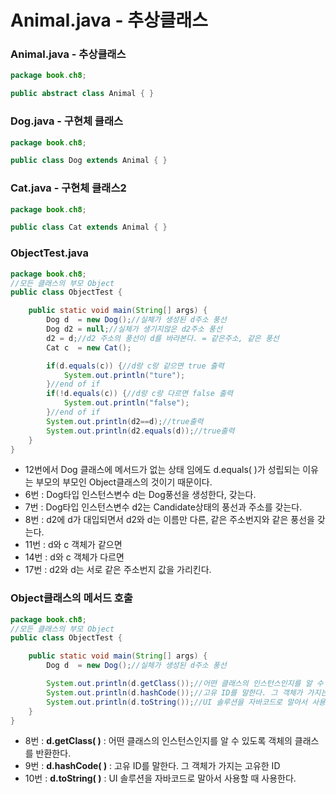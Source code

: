 # Animal.java - 추상클래스

### Animal.java - 추상클래스

```java
package book.ch8;

public abstract class Animal { }
```

### Dog.java - 구현체 클래스

```java
package book.ch8;

public class Dog extends Animal { }
```

### Cat.java - 구현체 클래스2

```java
package book.ch8;

public class Cat extends Animal { }
```

### ObjectTest.java

```java
package book.ch8;
//모든 클래스의 부모 Object
public class ObjectTest {

	public static void main(String[] args) {
		Dog d  = new Dog();//실체가 생성된 d주소 풍선
		Dog d2 = null;//실체가 생기지않은 d2주소 풍선
		d2 = d;//d2 주소의 풍선이 d를 바라본다. = 같은주소, 같은 풍선 
		Cat c  = new Cat();

		if(d.equals(c)) {//d랑 c랑 같으면 true 출력
			System.out.println("ture");			
		}//end of if
		if(!d.equals(c)) {//d랑 c랑 다르면 false 출력
			System.out.println("false");			
		}//end of if
		System.out.println(d2==d);//true출력
		System.out.println(d2.equals(d));//true출력
	}
}
```

* 12번에서 Dog 클래스에 메서드가 없는 상태 임에도 d.equals( )가 성립되는 이유는 부모의 부모인 Object클래스의 것이기 때문이다.
* 6번 : Dog타입 인스턴스변수 d는 Dog풍선을 생성한다, 갖는다.
* 7번 : Dog타입 인스턴스변수 d2는 Candidate상태의 풍선과 주소를 갖는다.
* 8번 : d2에 d가 대입되면서 d2와 d는 이름만 다른, 같은 주소번지와 같은 풍선을 갖는다.
* 11번 : d와 c 객체가 같으면
* 14번 : d와 c 객체가 다르면
* 17번 : d2와 d는 서로 같은 주소번지 값을 가리킨다.

### Object클래스의 메서드 호출

```java
package book.ch8;
//모든 클래스의 부모 Object
public class ObjectTest {

	public static void main(String[] args) {
		Dog d  = new Dog();//실체가 생성된 d주소 풍선

		System.out.println(d.getClass());//어떤 클래스의 인스턴스인지를 알 수 있도록 객체의 클래스를 반환한다.
		System.out.println(d.hashCode());//고유 ID를 말한다. 그 객체가 가지는 고유한 ID
		System.out.println(d.toString());//UI 솔루션을 자바코드로 말아서 사용할 때 사용한다.
	}
}
```

* 8번 : **d.getClass( )**  : 어떤 클래스의 인스턴스인지를 알 수 있도록 객체의 클래스를 반환한다.
* 9번 : **d.hashCode( )**  : 고유 ID를 말한다. 그 객체가 가지는 고유한 ID
* 10번 : **d.toString( )**  : UI 솔루션을 자바코드로 말아서 사용할 때 사용한다.
